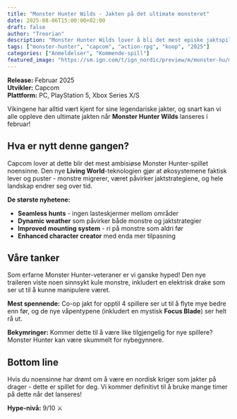 ```yaml
---
title: "Monster Hunter Wilds - Jakten på det ultimate monsteret"
date: 2025-08-06T15:00:00+02:00
draft: false
author: "Treorian"
description: "Monster Hunter Wilds lover å bli det mest episke jaktspillet noensinne. Her er alt du trenger å vite om Capcoms kommende mesterwerk."
tags: ["monster-hunter", "capcom", "action-rpg", "koop", "2025"]
categories: ["Anmeldelser", "Kommende-spill"]
featured_image: "https://sm.ign.com/t/ign_nordic/preview/m/monster-hu/monster-hunter-wilds-the-first-preview_vu9t.1200.jpg"
---
```


**Release:** Februar 2025  
**Utvikler:** Capcom  
**Plattform:** PC, PlayStation 5, Xbox Series X/S  

Vikingene har alltid vært kjent for sine legendariske jakter, og snart kan vi alle oppleve den ultimate jakten når **Monster Hunter Wilds** lanseres i februar!

## Hva er nytt denne gangen?

Capcom lover at dette blir det mest ambisiøse Monster Hunter-spillet noensinne. Den nye **Living World**-teknologien gjør at økosystemene faktisk lever og puster - monstre migrerer, været påvirker jaktstrategiene, og hele landskap endrer seg over tid.

**De største nyhetene:**
- **Seamless hunts** - ingen lasteskjermer mellom områder
- **Dynamic weather** som påvirker både monstre og jaktstrategier  
- **Improved mounting system** - ri på monstre som aldri før
- **Enhanced character creator** med enda mer tilpasning

## Våre tanker

Som erfarne Monster Hunter-veteraner er vi ganske hyped! Den nye traileren viste noen sinnsykt kule monstre, inkludert en elektrisk drake som ser ut til å kunne manipulere været. 

**Mest spennende:** Co-op jakt for opptil 4 spillere ser ut til å flyte mye bedre enn før, og de nye våpentypene (inkludert en mystisk **Focus Blade**) ser helt rå ut.

**Bekymringer:** Kommer dette til å være like tilgjengelig for nye spillere? Monster Hunter kan være skummelt for nybegynnere.

## Bottom line

Hvis du noensinne har drømt om å være en nordisk kriger som jakter på drager - dette er spillet for deg. Vi kommer definitivt til å bruke mange timer på dette når det lanseres!

**Hype-nivå:** 9/10 ⚔️